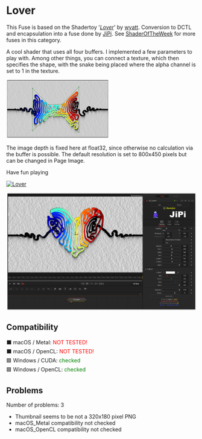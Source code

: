 # Lover

This Fuse is based on the Shadertoy '_[Lover](https://www.shadertoy.com/view/fsjyR3)_' by [wyatt](https://www.shadertoy.com/user/wyatt). Conversion to DCTL and encapsulation into a fuse done by [JiPi](../../Site/Profiles/JiPi.md). See [ShaderOfTheWeek](README.md) for more fuses in this category.

<!-- +++ DO NOT REMOVE THIS COMMENT +++ DO NOT ADD OR EDIT ANY TEXT BEFORE THIS LINE +++ IT WOULD BE A REALLY BAD IDEA +++ -->

A cool shader that uses all four buffers. I implemented a few parameters to play with. Among other things, you can connect a texture, which then specifies the shape, with the snake being placed where the alpha channel is set to 1 in the texture.

![Thumbnail](Lover_2y.png)


The image depth is fixed here at float32, since otherwise no calculation via the buffer is possible. The default resolution is set to 800x450 pixels but can be changed in Page Image.

Have fun playing


[![Lover](https://user-images.githubusercontent.com/78935215/155531303-950f901d-2797-4c5e-8def-9a7a22328bd0.gif)](https://www.shadertoy.com/view/fsjyR3 "View on Shadertoy.com")


[![Thumbnail](Lover.png)](Lover.fuse)

<!-- +++ DO NOT REMOVE THIS COMMENT +++ DO NOT EDIT ANY TEXT THAT COMES AFTER THIS LINE +++ TRUST ME: JUST DON'T DO IT +++ -->

## Compatibility

⬛ macOS / Metal: <span style="color:red; ">NOT TESTED!</span><br />
⬛ macOS / OpenCL: <span style="color:red; ">NOT TESTED!</span><br />
🟩 Windows / CUDA: <span style="color:green; ">checked</span><br />
🟩 Windows / OpenCL: <span style="color:green; ">checked</span><br />


## Problems

Number of problems: 3

- Thumbnail seems to be not a 320x180 pixel PNG
- macOS_Metal compatibility not checked
- macOS_OpenCL compatibility not checked



